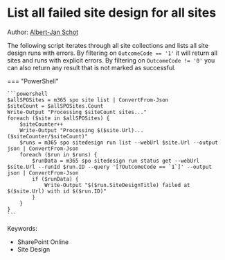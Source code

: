 # List all failed site design for all sites

Author: [Albert-Jan Schot](https://www.cloudappie.nl/failed-sitedesigns-clim365/)

The following script iterates through all site collections and lists all site design runs with errors. By filtering on `OutcomeCode == '1'` it will return all sites and runs with explicit errors. By filtering on `OutcomeCode != '0'` you can also return any result that is not marked as successful.

=== "PowerShell"

    ```powershell
    $allSPOSites = m365 spo site list | ConvertFrom-Json
    $siteCount = $allSPOSites.Count
    Write-Output "Processing $siteCount sites..."
    foreach ($site in $allSPOSites) {
        $siteCounter++
        Write-Output "Processing $($site.Url)... ($siteCounter/$siteCount)"
        $runs = m365 spo sitedesign run list --webUrl $site.Url --output json | ConvertFrom-Json
        foreach ($run in $runs) {
            $runData = m365 spo sitedesign run status get --webUrl $site.Url --runId $run.ID --query '[?OutcomeCode == `1`]' --output json | ConvertFrom-Json
            if ($runData) {
                Write-Output "$($run.SiteDesignTitle) failed at $($site.Url) with id $($run.ID)"
            }
        }
    }
    ```

Keywords:

- SharePoint Online
- Site Design
